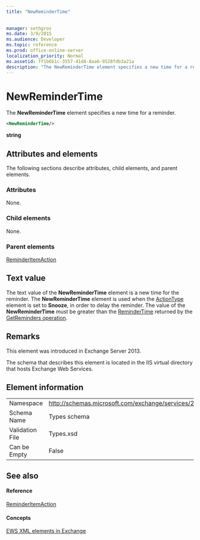 ```yaml
---
title: "NewReminderTime"
 
 
manager: sethgros
ms.date: 3/9/2015
ms.audience: Developer
ms.topic: reference
ms.prod: office-online-server
localization_priority: Normal
ms.assetid: ff1b6b1c-3557-41d4-8aa6-9528fdb3a21a
description: "The NewReminderTime element specifies a new time for a reminder."
---
```


# NewReminderTime

The **NewReminderTime** element specifies a new time for a reminder. 
  
```XML
<NewReminderTime/>
```

 **string**
## Attributes and elements

The following sections describe attributes, child elements, and parent elements.
  
### Attributes

None.
  
### Child elements

None.
  
### Parent elements

[ReminderItemAction](reminderitemaction.md)
  
## Text value

The text value of the **NewReminderTime** element is a new time for the reminder. The **NewReminderTime** element is used when the [ActionType](actiontype-reminderactiontype.md) element is set to **Snooze**, in order to delay the reminder. The value of the **NewReminderTime** must be greater than the [ReminderTime](remindertime.md) returned by the [GetReminders operation](getreminders-operation.md).
  
## Remarks

This element was introduced in Exchange Server 2013.
  
The schema that describes this element is located in the IIS virtual directory that hosts Exchange Web Services.
  
## Element information

|||
|:-----|:-----|
|Namespace  <br/> |http://schemas.microsoft.com/exchange/services/2006/types  <br/> |
|Schema Name  <br/> |Types schema  <br/> |
|Validation File  <br/> |Types.xsd  <br/> |
|Can be Empty  <br/> |False  <br/> |
   
## See also

#### Reference

[ReminderItemAction](reminderitemaction.md)
#### Concepts

[EWS XML elements in Exchange](ews-xml-elements-in-exchange.md)


